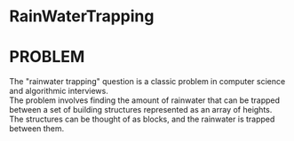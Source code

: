 # RainWaterTrapping
# PROBLEM
The "rainwater trapping" question is a classic problem in computer science and algorithmic interviews. <br>
The problem involves finding the amount of rainwater that can be trapped between a set of building structures represented as an array of heights.<br>
The structures can be thought of as blocks, and the rainwater is trapped between them.<br>
